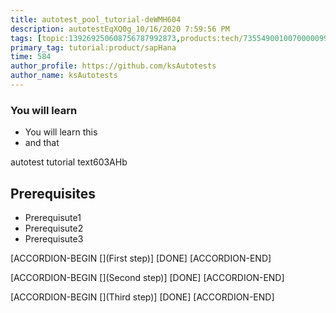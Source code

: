 ```yaml
---
title: autotest_pool_tutorial-deWMH604
description: autotestEqXQ0g_10/16/2020 7:59:56 PM
tags: [topic:139269250608756787992873,products:tech/73554900100700000996,tutorial:experience/advanced]
primary_tag: tutorial:product/sapHana
time: 584
author_profile: https://github.com/ksAutotests
author_name: ksAutotests
---
```

### You will learn
- You will learn this
- and that

autotest tutorial text603AHb

## Prerequisites
- Prerequisute1
- Prerequisute2
- Prerequisute3

[ACCORDION-BEGIN [](First step)]
[DONE]
[ACCORDION-END]

[ACCORDION-BEGIN [](Second step)]
[DONE]
[ACCORDION-END]

[ACCORDION-BEGIN [](Third step)]
[DONE]
[ACCORDION-END]

